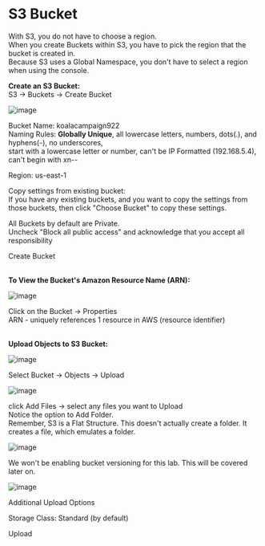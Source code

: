 # S3 Bucket

With S3, you do not have to choose a region. \
When you create Buckets within S3, you have to pick the region that the bucket is created in. \
Because S3 uses a Global Namespace, you don't have to select a region when using the console.

**Create an S3 Bucket:**\
S3 → Buckets → Create Bucket 

![image](https://user-images.githubusercontent.com/80132085/112653538-e82a8680-8e24-11eb-8ec3-4a3a4c33f512.png)

Bucket Name: koalacampaign922 \
Naming Rules: **Globally Unique**, all lowercase letters, numbers, dots(.), and hyphens(-), no underscores, \
start with a lowercase letter or number, can't be IP Formatted (192.168.5.4), can't begin with xn--

Region: us-east-1 

Copy settings from existing bucket: \
If you have any existing buckets, and you want to copy the settings from those buckets, then click "Choose Bucket" to copy these settings.

All Buckets by default are Private. \
Uncheck "Block all public access" and acknowledge that you accept all responsibility

Create Bucket

\
**To View the Bucket's Amazon Resource Name (ARN):**

![image](https://user-images.githubusercontent.com/80132085/112653438-ccbf7b80-8e24-11eb-8856-f27a3dc8273d.png)

Click on the Bucket → Properties \
ARN - uniquely references 1 resource in AWS (resource identifier)

\
**Upload Objects to S3 Bucket:**

![image](https://user-images.githubusercontent.com/80132085/112654458-cda4dd00-8e25-11eb-8e99-b4da5b9f135a.png)

Select Bucket → Objects → Upload


![image](https://user-images.githubusercontent.com/80132085/112654680-05138980-8e26-11eb-8221-e5a8c362da25.png)

click Add Files → select any files you want to Upload \
Notice the option to Add Folder. \
Remember, S3 is a Flat Structure. This doesn't actually create a folder. It creates a file, which emulates a folder.

![image](https://user-images.githubusercontent.com/80132085/112654937-4ad05200-8e26-11eb-9fd5-ccbc5a91dc84.png)

We won't be enabling bucket versioning for this lab. This will be covered later on.

![image](https://user-images.githubusercontent.com/80132085/112655733-1610ca80-8e27-11eb-93da-9914df381f6f.png)

Additional Upload Options

Storage Class: Standard (by default)

Upload


























